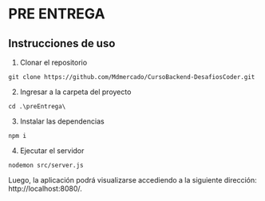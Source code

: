 # PRE ENTREGA

## Instrucciones de uso

1. Clonar el repositorio

```
git clone https://github.com/Mdmercado/CursoBackend-DesafiosCoder.git
```

2. Ingresar a la carpeta del proyecto

```
cd .\preEntrega\
```

3. Instalar las dependencias

```
npm i
```

4. Ejecutar el servidor

```
nodemon src/server.js
```

Luego, la aplicación podrá visualizarse accediendo a la siguiente dirección: http://localhost:8080/.
